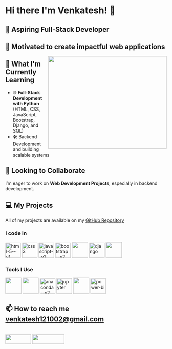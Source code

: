 # Hi there I'm Venkatesh! 👋
## 🚀 **Aspiring Full-Stack Developer**
## 🌟 **Motivated to create impactful web applications**
<img align="right" width="370" height="290" src="https://i.pinimg.com/originals/47/f0/34/47f0342cec72b800463bf003eac1257e.gif">

## 🔭 What I'm Currently Learning  
- 🌐 **Full-Stack Development with Python**  
  (HTML, CSS, JavaScript, Bootstrap, Django, and SQL)  
- 🛠️ Backend Development and building scalable systems

## 👯 Looking to Collaborate  
I’m eager to work on **Web Development Projects**, especially in backend development. 

## 💻 My Projects  
All of my projects are available on my [GitHub Repository](https://github.com/Venkat121002?tab=repositories)
 
### I code in
<img width="48" height="48" src="https://img.icons8.com/color/48/html-5--v1.png" alt="html-5--v1"/> <img width="48" height="48" src="https://img.icons8.com/fluency/48/css3.png" alt="css3"/> <img width="48" height="48" src="https://img.icons8.com/color/48/javascript--v1.png" alt="javascript--v1"/> <img width="48" height="48" src="https://img.icons8.com/color/48/bootstrap--v2.png" alt="bootstrap--v2"/> <img height="50" width="50" src="https://img.icons8.com/color/48/000000/python.png" /> <img width="48" height="48" src="https://img.icons8.com/color/48/000000/django.png" alt="django"/> <img height="50" width="50" src="https://img.icons8.com/color/48/000000/mysql-logo.png"/>
### Tools I Use
<img height="50" width="50" src="https://img.icons8.com/color/48/000000/visual-studio-code-2019.png"/> <img height="50" width="50" src="https://img.icons8.com/color/48/000000/pycharm.png"/> <img width="48" height="48" src="https://img.icons8.com/fluency/48/anaconda--v2.png" alt="anaconda--v2"/>   <img width="48" height="48" src="https://img.icons8.com/fluency/48/jupyter.png" alt="jupyter"/> <img height="50" width="50" src="https://img.icons8.com/doodle/48/000000/adobe-photoshop.png"/> <img width="48" height="48" src="https://img.icons8.com/color/48/power-bi.png" alt="power-bi"/>

## 📫 How to reach me **venkatesh121002@gmail.com** 
<br /> [<img width="80" height="30" src="https://img.shields.io/badge/LinkedIn-blue" />](https://www.linkedin.com/in/venkatesh121002/)               [<img width="100" height="30" src="https://img.shields.io/badge/Personal_Portfolio-blue" />](https://venkat121portfolio.netlify.app/)
